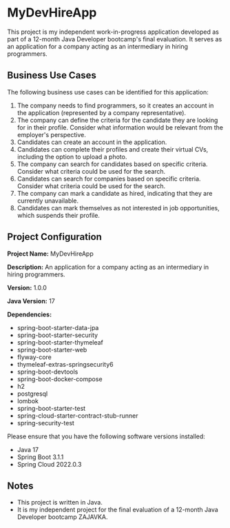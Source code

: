 # MyDevHireApp

This project is my independent work-in-progress application developed as part of a 12-month Java Developer bootcamp's final evaluation. It serves as an application for a company acting as an intermediary in hiring programmers.

## Business Use Cases

The following business use cases can be identified for this application:

1. The company needs to find programmers, so it creates an account in the application (represented by a company representative).
2. The company can define the criteria for the candidate they are looking for in their profile. Consider what information would be relevant from the employer's perspective.
3. Candidates can create an account in the application.
4. Candidates can complete their profiles and create their virtual CVs, including the option to upload a photo.
5. The company can search for candidates based on specific criteria. Consider what criteria could be used for the search.
6. Candidates can search for companies based on specific criteria. Consider what criteria could be used for the search.
7. The company can mark a candidate as hired, indicating that they are currently unavailable.
8. Candidates can mark themselves as not interested in job opportunities, which suspends their profile.

## Project Configuration

**Project Name:** MyDevHireApp

**Description:** An application for a company acting as an intermediary in hiring programmers.

**Version:** 1.0.0

**Java Version:** 17

**Dependencies:**
- spring-boot-starter-data-jpa
- spring-boot-starter-security
- spring-boot-starter-thymeleaf
- spring-boot-starter-web
- flyway-core
- thymeleaf-extras-springsecurity6
- spring-boot-devtools
- spring-boot-docker-compose
- h2
- postgresql
- lombok
- spring-boot-starter-test
- spring-cloud-starter-contract-stub-runner
- spring-security-test

Please ensure that you have the following software versions installed:

- Java 17
- Spring Boot 3.1.1
- Spring Cloud 2022.0.3

## Notes

- This project is written in Java.
- It is my independent project for the final evaluation of a 12-month Java Developer bootcamp ZAJAVKA.
